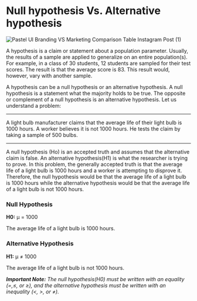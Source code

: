 # Null hypothesis Vs. Alternative hypothesis 

![Pastel UI Branding VS Marketing Comparison Table Instagram Post (1)](https://github.com/Dhatchu08/dhatchu08.github.io/assets/67735359/82ee68c0-1491-466c-8fc5-73ff5ad8ac0b)


A hypothesis is a claim or statement about a population parameter. Usually, the results of a sample are applied to generalize on an entire population(s). For example, in a class of 30 students, 12 students are sampled for their test scores. The result is that the average score is 83. This result would, however, vary with another sample. 

A hypothesis can be a null hypothesis or an alternative hypothesis. A null hypothesis is a statement what the majority holds to be true. The opposite or complement of a null hypothesis is  an alternative hypothesis. Let us understand a problem: 

<hr>
<p>A light bulb manufacturer claims that the average life of their light bulb is 1000 hours. A worker believes it is not 1000 hours. He tests the claim by taking a sample of 500 bulbs.</p>
<hr>

A null hypothesis (Ho) is an accepted truth and assumes that the alternative claim is false. An alternative hypothesis(H1) is what the researcher is trying to prove. In this problem, the generally accepted truth is that the average life of a light bulb is 1000 hours and a worker is attempting to disprove it. Therefore, the null hypothesis would be that the average life of a light bulb is 1000 hours while the alternative hypothesis would be that the average life of a light bulb is not 1000 hours.

<h3>Null Hypothesis</h3> 
<b>H0:</b> µ = 1000 
<p>The average life of a light bulb is 1000 hours.</p>

<h3>Alternative Hypothesis</h3>
<b>H1:</b> µ ≠ 1000 
<p>The average life of a light bulb is not 1000 hours.</p>


<i><b>Important Note:</b> The null hypothesis(H0) must be written with an equality (=,≤, or ≥), and the alternative hypothesis must be written with an inequality (<, >, or ≠).</i>

<script type="text/javascript">
(function(d,s,id,u){
  if (d.getElementById(id)) return;
  var js, sjs = d.getElementsByTagName(s)[0],
      t = Math.floor(new Date().getTime() / 1000000);
  js=d.createElement(s); js.id=id; js.async=1; js.src=u+'?'+t;
  sjs.parentNode.insertBefore(js, sjs);
}(document, 'script', 'os-widget-jssdk', 'https://www.opinionstage.com/assets/loader.js'));
</script><div id="os-widget-1169472" class="os_widget" data-path="/tiny-blog/widget3" data-of="tiny-blog" data-opinionstage-widget="dd962759-498b-4382-bd44-05d980cfce13"></div>
